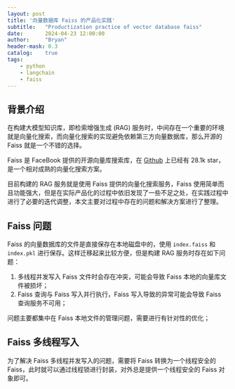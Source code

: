 ```yaml
---
layout: post
title: '向量数据库 Faiss 的产品化实践'
subtitle:   "Productization practice of vector database faiss"
date:       2024-04-23 12:00:00
author:     "Bryan"
header-mask: 0.3
catalog:    true
tags:
    - python
    - langchain
    - faiss
---
```


## 背景介绍
在构建大模型知识库，即检索增强生成 (RAG) 服务时，中间存在一个重要的环境就是向量化搜索，而向量化搜索的实现避免依赖第三方向量数据库，那么开源的 Faiss 就是一个不错的选择。

Faiss 是 FaceBook 提供的开源向量库搜索库，在 [Github](https://github.com/facebookresearch/faiss) 上已经有 28.1k star，是一个相对成熟的向量化搜索方案。

目前构建的 RAG 服务就是使用 Faiss 提供的向量化搜索服务，Faiss 使用简单而且功能强大，但是在实际产品化的过程中依旧发现了一些不足之处，在实践过程中进行了必要的迭代调整，本文主要对过程中存在的问题和解决方案进行了整理。


## Faiss 问题
Faiss 的向量数据库的文件是直接保存在本地磁盘中的，使用 `index.faiss` 和 `index.pkl` 进行保存。这样迁移起来比较方便，但是构建 RAG 服务时存在如下问题：

1. 多线程并发写入 Faiss 文件时会存在冲突，可能会导致 Faiss 本地的向量库文件被损坏；
2. Faiss 查询与 Faiss 写入并行执行，Faiss 写入导致的异常可能会导致 Faiss 查询服务不可用；

问题主要都集中在 Faiss 本地文件的管理问题，需要进行有针对性的优化；


## Faiss 多线程写入

为了解决 Faiss 多线程并发写入的问题，需要将 Faiss 转换为一个线程安全的 Faiss，此时就可以通过线程锁进行封装，对外总是提供一个线程安全的 Faiss 对象即可。


